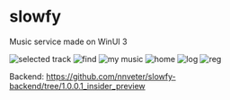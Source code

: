 # slowfy

Music service made on WinUI 3


![selected track](https://user-images.githubusercontent.com/34833258/206151329-ff1036f3-8a81-4a33-a327-49f196927800.png)
![find](https://user-images.githubusercontent.com/34833258/206151304-8f437cd9-1c87-4c29-9c0f-0eaf41be4590.png)
![my music](https://user-images.githubusercontent.com/34833258/206151321-b91eff01-d925-46a3-9bab-318d31eae1dd.png)
![home](https://user-images.githubusercontent.com/34833258/206151271-42bb0bd6-2c69-4779-b416-e9afa13f8d69.png)
![log](https://user-images.githubusercontent.com/34833258/206151348-502071cb-fd35-4465-9f0f-8d4f9702f353.png)
![reg](https://user-images.githubusercontent.com/34833258/206151354-f939fea0-6ba1-40cd-baeb-9821a91b4330.png)

Backend: https://github.com/nnveter/slowfy-backend/tree/1.0.0.1_insider_preview
